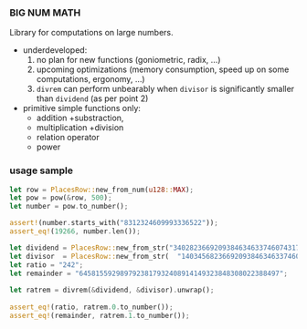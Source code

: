 ### BIG NUM MATH
Library for computations on large numbers.

- underdeveloped: 
    1. no plan for new functions (goniometric, radix, …)
    2. upcoming optimizations (memory consumption, speed up on some computations, ergonomy, …)
    3. `divrem` can perform unbearably when `divisor` is significantly smaller than `dividend` (as per point 2)
- primitive simple functions only:
    - addition +substraction, 
    - multiplication +division
    - relation operator
    - power

### usage sample

```rust
let row = PlacesRow::new_from_num(u128::MAX);
let pow = pow(&row, 500);
let number = pow.to_number();

assert!(number.starts_with("8312324609993336522"));
assert_eq!(19266, number.len());
```

```rust
let dividend = PlacesRow::new_from_str("3402823669209384634633746074317682114565556668744123").unwrap();
let divisor  = PlacesRow::new_from_str(  "14034568236692093846346337460345176821145655563453").unwrap();
let ratio = "242";        
let remainder = "6458155929897923817932408914149323848308022388497";
        
let ratrem = divrem(&dividend, &divisor).unwrap();
        
assert_eq!(ratio, ratrem.0.to_number());
assert_eq!(remainder, ratrem.1.to_number());

```
